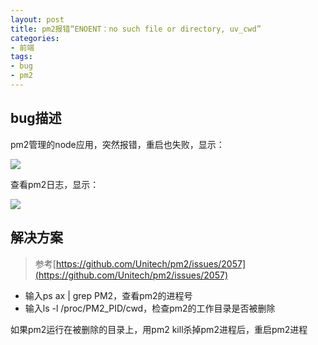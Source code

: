 ```yaml
---
layout: post
title: pm2报错“ENOENT：no such file or directory, uv_cwd”
categories:
- 前端
tags:
- bug
- pm2
---
```


## bug描述
pm2管理的node应用，突然报错，重启也失败，显示：

![](http://blog-1253233020.cosgz.myqcloud.com/20190621124150.png)

查看pm2日志，显示：

![](http://blog-1253233020.cosgz.myqcloud.com/20190621124048.png)

## 解决方案
> 参考[https://github.com/Unitech/pm2/issues/2057](https://github.com/Unitech/pm2/issues/2057)

* 输入ps ax | grep PM2，查看pm2的进程号
* 输入ls -l /proc/PM2_PID/cwd，检查pm2的工作目录是否被删除

如果pm2运行在被删除的目录上，用pm2 kill杀掉pm2进程后，重启pm2进程